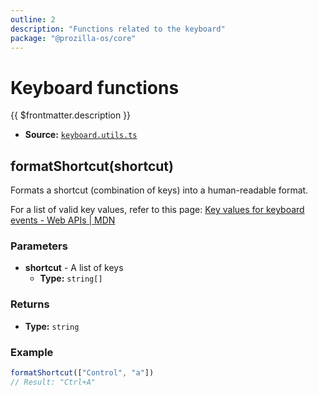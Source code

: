 ```yaml
---
outline: 2
description: "Functions related to the keyboard"
package: "@prozilla-os/core"
---
```


# Keyboard functions

{{ $frontmatter.description }}

- **Source:** [`keyboard.utils.ts`](https://github.com/prozilla-os/ProzillaOS/blob/main/packages/core/src/features/_utils/keyboard.utils.ts)

## formatShortcut(shortcut)

Formats a shortcut (combination of keys) into a human-readable format.

For a list of valid key values, refer to this page: [Key values for keyboard events - Web APIs | MDN](https://developer.mozilla.org/en-US/docs/Web/API/UI_Events/Keyboard_event_key_values)

### Parameters

- **shortcut** - A list of keys
  - **Type:** `string[]`

### Returns

- **Type:** `string`

### Example

```ts
formatShortcut(["Control", "a"])
// Result: "Ctrl+A"
```
